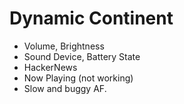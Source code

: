 # Dynamic Continent

- Volume, Brightness
- Sound Device, Battery State
- HackerNews
- Now Playing (not working)
- Slow and buggy AF.